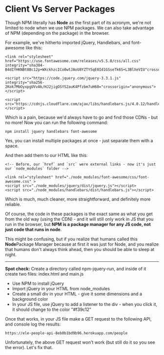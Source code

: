 # Client Vs  Server Packages

Though NPM literally has **Node** as the first part of its acronym, we're not limited to node when we use NPM packages. We can also take advantage of NPM (depending on the package) in the browser.

  

For example, we've hitherto imported jQuery, Handlebars, and font-awesome like this:
```
<link rel="stylesheet" href="https://use.fontawesome.com/releases/v5.5.0/css/all.css" integrity="sha384-B4dIYHKNBt8Bc12p+WXckhzcICo0wtJAoU8YZTY5qE0Id1GSseTk6S+L3BlXeVIU"crossorigin="anonymous">

<script src="https://code.jquery.com/jquery-3.3.1.js" integrity="sha256-2Kok7MbOyxpgUVvAk/HJ2jigOSYS2auK4Pfzbm7uH60="crossorigin="anonymous"></script>

<script src="https://cdnjs.cloudflare.com/ajax/libs/handlebars.js/4.0.12/handlebars.amd.js"></script>
```
  

Which is a pain, because we'd always have to go and find those CDNs - but no more! Now you can run the following command:

  
```
npm install jquery handlebars font-awesome
```
  

Yes, you can install multiple packages at once - just separate them with a space.

And then add them to our HTML like this:

  
```
<!-- Before, our `href` and `src` were external links - now it's just our `node_modules` folder -->

<link rel="stylesheet" href="./node_modules/font-awesome/css/font-awesome.css" >
<script src="./node_modules/jquery/dist/jquery.js"></script>
<script src="./node_modules/handlebars/dist/handlebars.js"></script>
```
  

Which is much, much cleaner, more straightforward, and definitely more reliable.

  

Of course, the code in these packages is the exact same as what you get from the old way (using the CDN) - and it will still only work in JS that you run in the browser, but **NPM is a package manager for any JS code, not just code that runs in node**.

  

This might be confusing, but if you realize that humans called this **Node**Package Manager because at first it was just for Node, and you realize that humans don't always think ahead, then you should be able to sleep at night.

  

----------

  

**Spot check:** Create a directory called npm-jquery-run, and inside of it create two files: index.html and main.js

-   Use NPM to install jQuery
-   Import jQuery in your HTML from node_modules
-   Create a small div in your HTML - give it some dimensions and a background color
-   In your JS file, use jQuery to add a listener to the div - when you click it, it should change to the color "#f39c12"

  

Once that works, in your JS file make a GET request to the following API, and console log the results:
```
https://ele-people-api-8eb0b1bd9b96.herokuapp.com/people
```
  

Unfortunately, the above GET request won't work (but still do it so you see the error). Let's fix that.